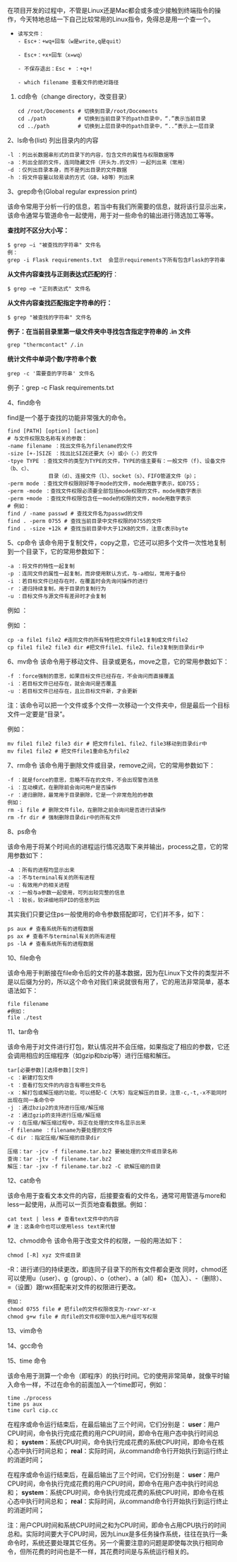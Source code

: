 在项目开发的过程中，不管是Linux还是Mac都会或多或少接触到终端指令的操作，今天特地总结一下自己比较常用的Linux指令，免得总是用一个查一个。

- ```shell
  读写文件：
  - Esc+：+wq+回车（w是write,q是quit）
  
  - Esc+：+x+回车（x=wq）
  
  - 不保存退出：Esc + ：+q+!
  
  - which filename 查看文件的绝对路径
  ```

1. cd命令（change directory，改变目录）

   ```shell
   cd /root/Docements # 切换到目录/root/Docements
   cd ./path          # 切换到当前目录下的path目录中，“.”表示当前目录  
   cd ../path         # 切换到上层目录中的path目录中，“..”表示上一层目录
   ```

   

2、ls命令(list) 列出目录内的内容

```shell
-l ：列出长数据串形式的目录下的内容，包含文件的属性与权限数据等
-a ：列出全部的文件，连同隐藏文件（开头为.的文件）一起列出来（常用）
-d ：仅列出目录本身，而不是列出目录的文件数据
-h ：将文件容量以较易读的方式（GB，kB等）列出来
```



3、grep命令(Global regular expression print)

该命令常用于分析一行的信息，若当中有我们所需要的信息，就将该行显示出来，该命令通常与管道命令一起使用，用于对一些命令的输出进行筛选加工等等。

**查找时不区分大小写：**

```shell
$ grep –i "被查找的字符串" 文件名
例：
grep -i Flask requirements.txt	会显示requirements下所有包含Flask的字符串
```

**从文件内容查找与正则表达式匹配的行**：

```shell
$ grep –e "正则表达式" 文件名
```

**从文件内容查找匹配指定字符串的行：**

```shell
$ grep "被查找的字符串" 文件名
```

**例子：在当前目录里第一级文件夹中寻找包含指定字符串的 .in 文件**

```shell
grep "thermcontact" /.in
```

**统计文件中单词个数/字符串个数**

```shell
grep -c '需要查的字符串' 文件名
```

例子：grep -c Flask requirements.txt



4、find命令

find是一个基于查找的功能非常强大的命令。

```shell
find [PATH] [option] [action]
# 与文件权限及名称有关的参数：
-name filename ：找出文件名为filename的文件
-size [+-]SIZE ：找出比SIZE还要大（+）或小（-）的文件
-tpye TYPE ：查找文件的类型为TYPE的文件，TYPE的值主要有：一般文件（f)、设备文件（b、c）、
             目录（d）、连接文件（l）、socket（s）、FIFO管道文件（p）；
-perm mode ：查找文件权限刚好等于mode的文件，mode用数字表示，如0755；
-perm -mode ：查找文件权限必须要全部包括mode权限的文件，mode用数字表示
-perm +mode ：查找文件权限包含任一mode的权限的文件，mode用数字表示
# 例如：
find / -name passwd # 查找文件名为passwd的文件
find . -perm 0755 # 查找当前目录中文件权限的0755的文件
find . -size +12k # 查找当前目录中大于12KB的文件，注意c表示byte
```

5、cp命令
该命令用于复制文件，copy之意，它还可以把多个文件一次性地复制到一个目录下，它的常用参数如下：

```shell
-a ：将文件的特性一起复制
-p ：连同文件的属性一起复制，而非使用默认方式，与-a相似，常用于备份
-i ：若目标文件已经存在时，在覆盖时会先询问操作的进行
-r ：递归持续复制，用于目录的复制行为
-u ：目标文件与源文件有差异时才会复制
```

例如 ：

例如 ：

```shell
cp -a file1 file2 #连同文件的所有特性把文件file1复制成文件file2
cp file1 file2 file3 dir #把文件file1、file2、file3复制到目录dir中
```



6、mv命令
该命令用于移动文件、目录或更名，move之意，它的常用参数如下：

```shell
-f ：force强制的意思，如果目标文件已经存在，不会询问而直接覆盖
-i ：若目标文件已经存在，就会询问是否覆盖
-u ：若目标文件已经存在，且比目标文件新，才会更新
```

注：该命令可以把一个文件或多个文件一次移动一个文件夹中，但是最后一个目标文件一定要是“目录”。

例如：

```shell
mv file1 file2 file3 dir # 把文件file1、file2、file3移动到目录dir中
mv file1 file2 # 把文件file1重命名为file2
```



7、rm命令
该命令用于删除文件或目录，remove之间，它的常用参数如下：

```shell
-f ：就是force的意思，忽略不存在的文件，不会出现警告消息
-i ：互动模式，在删除前会询问用户是否操作
-r ：递归删除，最常用于目录删除，它是一个非常危险的参数
例如：
rm -i file # 删除文件file，在删除之前会询问是否进行该操作
rm -fr dir # 强制删除目录dir中的所有文件
```

8、ps命令

该命令用于将某个时间点的进程运行情况选取下来并输出，process之意，它的常用参数如下：

```shell
-A ：所有的进程均显示出来
-a ：不与terminal有关的所有进程
-u ：有效用户的相关进程
-x ：一般与a参数一起使用，可列出较完整的信息
-l ：较长，较详细地将PID的信息列出
```


其实我们只要记住ps一般使用的命令参数搭配即可，它们并不多，如下：

```shell
ps aux # 查看系统所有的进程数据
ps ax # 查看不与terminal有关的所有进程
ps -lA # 查看系统所有的进程数据
```

10、file命令

该命令用于判断接在file命令后的文件的基本数据，因为在Linux下文件的类型并不是以后缀为分的，所以这个命令对我们来说就很有用了，它的用法非常简单，基本语法如下：

```shell
file filename
#例如：
file ./test
```

11、tar命令

该命令用于对文件进行打包，默认情况并不会压缩，如果指定了相应的参数，它还会调用相应的压缩程序（如gzip和bzip等）进行压缩和解压。

```shell
tar[必要参数][选择参数][文件] 
-c ：新建打包文件
-t ：查看打包文件的内容含有哪些文件名
-x ：解打包或解压缩的功能，可以搭配-C（大写）指定解压的目录，注意-c,-t,-x不能同时出现在同一条命令中
-j ：通过bzip2的支持进行压缩/解压缩
-z ：通过gzip的支持进行压缩/解压缩
-v ：在压缩/解压缩过程中，将正在处理的文件名显示出来
-f filename ：filename为要处理的文件
-C dir ：指定压缩/解压缩的目录dir

压缩：tar -jcv -f filename.tar.bz2 要被处理的文件或目录名称
查询：tar -jtv -f filename.tar.bz2
解压：tar -jxv -f filename.tar.bz2 -C 欲解压缩的目录
```

12、cat命令

该命令用于查看文本文件的内容，后接要查看的文件名，通常可用管道与more和less一起使用，从而可以一页页地查看数据。例如：

```shell
cat text | less # 查看text文件中的内容
# 注：这条命令也可以使用less text来代替
```

12、chmod命令
该命令用于改变文件的权限，一般的用法如下：

```shell
chmod [-R] xyz 文件或目录
```

-R：进行递归的持续更改，即连同子目录下的所有文件都会更改
同时，chmod还可以使用u（user）、g（group）、o（other）、a（all）和+（加入）、-（删除）、=（设置）跟rwx搭配来对文件的权限进行更改。

```shell
例如：
chmod 0755 file # 把file的文件权限改变为-rxwr-xr-x
chmod g+w file # 向file的文件权限中加入用户组可写权限
```

13、vim命令

14、gcc命令

15、time 命令

该命令用于测算一个命令（即程序）的执行时间。它的使用非常简单，就像平时输入命令一样，不过在命令的前面加入一个time即可，例如：

```shell
time ./process
time ps aux
time curl cip.cc
```

在程序或命令运行结束后，在最后输出了三个时间，它们分别是：
**user**：用户CPU时间，命令执行完成花费的用户CPU时间，即命令在用户态中执行时间总和；
**system**：系统CPU时间，命令执行完成花费的系统CPU时间，即命令在核心态中执行时间总和；
**real**：实际时间，从command命令行开始执行到运行终止的消逝时间；

在程序或命令运行结束后，在最后输出了三个时间，它们分别是：
**user**：用户CPU时间，命令执行完成花费的用户CPU时间，即命令在用户态中执行时间总和；
**system**：系统CPU时间，命令执行完成花费的系统CPU时间，即命令在核心态中执行时间总和；
**real**：实际时间，从command命令行开始执行到运行终止的消逝时间；

注：用户CPU时间和系统CPU时间之和为CPU时间，即命令占用CPU执行的时间总和。实际时间要大于CPU时间，因为Linux是多任务操作系统，往往在执行一条命令时，系统还要处理其它任务。另一个需要注意的问题是即使每次执行相同命令，但所花费的时间也是不一样，其花费时间是与系统运行相关的。